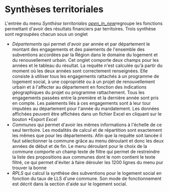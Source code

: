 # <div class="text-h4 pb-3" id="summaries">Synthèses territoriales</div>

L'entrée du menu *Synthèse territoriales* <a href="/beneficiaries/"><i class="material-icons">open_in_new</i></a>regroupe les fonctions permettant d'avoir des résultats financiers par territoires. Trois synthèse sont regroupées chacun sous un onglet
* *Départements* qui permet d'avoir par année et par département le montant des engagements et des paiements de l'ensemble des subventions accordées par la Région dans le domaine du logement et du renouvellement urbain. Cet onglet comporte deux champs pour les années et le tableau du résultat. La requête n'est calculée qu'à partir du moment où les deux années sont correctement renseignées. Elle consiste à utiliser tous les engagements rattachés à un programme de logement social, à une copropriété ou à un projet de renouvellement urbain et à l'affecter au département en fonction des indications géographiques du projet ou programme rattachement. Tous les engagements passées entre la première et la dernière année sont pris en compte. Les paiements liés à ces engagements sont à leur tour imputées au département pour l'année du mandatement. Les données affichées peuvent être affichées dans un fichier Excel en cliquant sur le bouton *Export *Excel*
* *Communes* qui permet d'avoir les mêmes informations à l'échelle de ce seul territoire. Les modalités de calcul et de répartition sont exactement les mêmes que pour les départements. Afin que la requête soit lancée il faut sélectionner la commune grâce au menu déroulant et donc les deux années de début et de fin. Le menu déroulant pour le choix de la commune comporte un champ texte de filtre qui permet de restreindre la liste des propositions aux communes dont le nom contient le texte filtré, ce qui permet d'éviter à faire dérouler les 1200 lignes du menu pur trouver la bonne
* *RPLS* qui calcul la synthèse des subventions pour le logement social en fonction du taux de LLS d'une commune. Son mode de fonctionnement est décrit dans la section d'aide sur le logement social.
